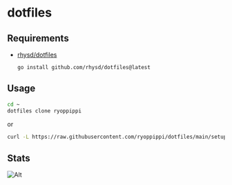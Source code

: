 # dotfiles

## Requirements

- [rhysd/dotfiles](https://github.com/rhysd/dotfiles)

  `go install github.com/rhysd/dotfiles@latest`

## Usage

``` sh
cd ~
dotfiles clone ryoppippi
```

or

``` sh
curl -L https://raw.githubusercontent.com/ryoppippi/dotfiles/main/setup.sh | sh
```

## Stats
![Alt](https://repobeats.axiom.co/api/embed/2cca1f5df8fc02943c2a6a52854ac73bd6703de1.svg "Repobeats analytics image")

